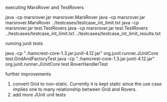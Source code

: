 executing MarsRover and TestRovers 

java -cp marsrover.jar marsrover.MarsRover
java -cp marsrover.jar marsrover.MarsRover ../testcases/testcase_int_limit.txt
java -cp marsrover.jar test.TestRovers
java -cp marsrover.jar test.TestRovers ../testcases/testcase_int_limit.txt ../testcases/testcase_int_limit_results.txt 

running junit tests

java -cp ".:hamcrest-core-1.3.jar:junit-4.12.jar" org.junit.runner.JUnitCore test.GridAndFactoryTest
java -cp ".:hamcrest-core-1.3.jar:junit-4.12.jar" org.junit.runner.JUnitCore test.RoverHandlerTest

further improvements 

1. convert Grid to non-static. Currently it is kept static since the use case 
	implies one to many relationship between Grid and Rovers.
2. add more JUnit unit tests   